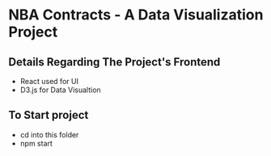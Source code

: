 # NBA Contracts - A Data Visualization Project

## Details Regarding The Project's Frontend
- React used for UI
- D3.js for Data Visualtion

## To Start project
- cd into this folder
- npm start